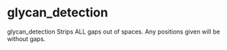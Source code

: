 # glycan_detection
glycan_detection
Strips ALL gaps out of spaces. Any positions given will be without gaps.
